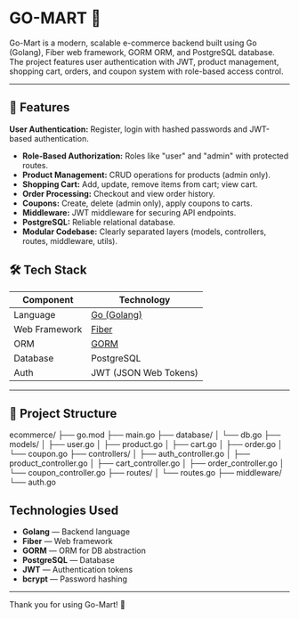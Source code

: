 # GO-MART 🛒

Go-Mart is a modern, scalable e-commerce backend built using Go (Golang), Fiber web framework, GORM ORM, and PostgreSQL database. The project features user authentication with JWT, product management, shopping cart, orders, and coupon system with role-based access control.

---

## 🚀 Features

**User Authentication:** Register, login with hashed passwords and JWT-based authentication.
- **Role-Based Authorization:** Roles like "user" and "admin" with protected routes.
- **Product Management:** CRUD operations for products (admin only).
- **Shopping Cart:** Add, update, remove items from cart; view cart.
- **Order Processing:** Checkout and view order history.
- **Coupons:** Create, delete (admin only), apply coupons to carts.
- **Middleware:** JWT middleware for securing API endpoints.
- **PostgreSQL:** Reliable relational database.
- **Modular Codebase:** Clearly separated layers (models, controllers, routes, middleware, utils).

## 🛠️ Tech Stack

| Component      | Technology               |
|----------------|---------------------------|
| Language       | [Go (Golang)](https://golang.org) |
| Web Framework  | [Fiber](https://gofiber.io/)       |
| ORM            | [GORM](https://gorm.io/)          |
| Database       | PostgreSQL               |
| Auth           | JWT (JSON Web Tokens)    |

---

## 📁 Project Structure

ecommerce/
├── go.mod
├── main.go
├── database/
│ └── db.go
├── models/
│ ├── user.go
│ ├── product.go
│ ├── cart.go
│ ├── order.go
│ └── coupon.go
├── controllers/
│ ├── auth_controller.go
│ ├── product_controller.go
│ ├── cart_controller.go
│ ├── order_controller.go
│ └── coupon_controller.go
├── routes/
│ └── routes.go
├── middleware/
  └── auth.go

## Technologies Used

- **Golang** — Backend language
- **Fiber** — Web framework
- **GORM** — ORM for DB abstraction
- **PostgreSQL** — Database
- **JWT** — Authentication tokens
- **bcrypt** — Password hashing

---

Thank you for using Go-Mart! 🚀